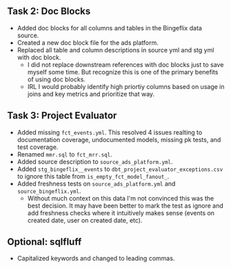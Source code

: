 ## Task 2: Doc Blocks

* Added doc blocks for all columns and tables in the Bingeflix data source. 
* Created a new doc block file for the ads platform.
* Replaced all table and column descriptions in source yml and stg yml with doc block.
    * I did not replace downstream references with doc blocks just to save myself some time. But recognize this is one of the primary benefits of using doc blocks.
    * IRL I would probably identify high priortiy columns based on usage in joins and key metrics and prioritize that way.

## Task 3: Project Evaluator

* Added missing `fct_events.yml`. This resolved 4 issues realting to documentation coverage, undocumented models, missing pk tests, and test coverage.
* Renamed `mmr.sql` to `fct_mrr.sql`.
* Added source description to `source_ads_platform.yml`.
* Added `stg_bingeflix__events` to `dbt_project_evaluator_exceptions.csv` to ignore this table from `is_empty_fct_model_fanout_`.
* Added freshness tests on `source_ads_platform.yml` and `source_bingeflix.yml`.
    * Without much context on this data I'm not convinced this was the best decision. It may have been better to mark the test as ignore and add freshness checks where it intuitively makes sense (events on created date, user on created date, etc).

## Optional: sqlfluff

* Capitalized keywords and changed to leading commas.